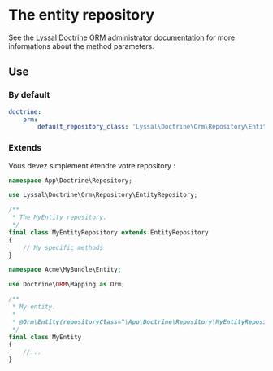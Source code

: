 # The entity repository

See the [Lyssal Doctrine ORM administrator documentation](Administrator.md) for more informations about the method parameters.


## Use

### By default

```yml
doctrine:
    orm:
        default_repository_class: 'Lyssal\Doctrine\Orm\Repository\EntityRepository'
```

### Extends

Vous devez simplement étendre votre repository :

```php
namespace App\Doctrine\Repository;

use Lyssal\Doctrine\Orm\Repository\EntityRepository;

/**
 * The MyEntity repository.
 */
final class MyEntityRepository extends EntityRepository
{
    // My specific methods
}
```

```php
namespace Acme\MyBundle\Entity;

use Doctrine\ORM\Mapping as Orm;

/**
 * My entity.
 * 
 * @Orm\Entity(repositoryClass="\App\Doctrine\Repository\MyEntityRepository")
 */
final class MyEntity
{
    //...
}
```
